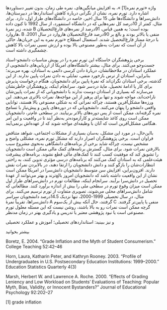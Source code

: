   واژه «تورم نمره[1] »، به افزایش میانگین‌های، نمره طی زمان، بدون تغییر دستاوردها اشاره دارد. تورم نمره، نشان از نگرانی دربارة کاهش استانداردها در دبیرستان‌ها، دانش‌سراها و دانشگاه‌ها طی 15 سال اخیر، خاصه در دانشگاه‌های طراز اول، دارد. برای مثال، کمتر از 10درصد کل نمره‌هایی که در دانشگاه استنفورد، از سال 1992 تا کنون داده شده، زیر نمرۀ B بوده است؛ به همین قیاس، 91درصد از نمره‌های فارغ‌التحصیلان هاروارد، B منفی یا بالاتر بودند و بالغ بر 90درصد فارغ‌التحصیلان هاروارد در سال 2001، با درجۀ ممتاز فارغ‌التحصیل شدند. استعمال اصطلاح «تورم نمره به این جریان‌ها، حاکی از آن است که نمرات به‌طور مصنوعی بالا بوده و ارزش نسبی نمرات بالا کاهش چشمگیری داشته است.

برخی پژوهشگران خاستگاه این تورم نمره را در پویش مناسبات دانشجو-استاد جست‌وجو می‌کنند. برای مثال، بیشتر دانشگاه‌های امریکا از ارزیابی‌های دانشجویی از عملکرد استادان در ملاحظاتشان، دربارۀ دادن کرسی دائمی به استادان، بهره می‌برند؛ بنابراین، استادان از ترس بازخورد منفی، تمایلی به دادن نمرات پایین ندارند. از این گذشته، برخی استادان نگران‌اند که نمرۀ پایین برای دانشجویان، هنگام درخواست پذیرش برای کار یا ادامۀ تحصیل، مایۀ دردسر شود. سرانجام اینکه، پژوهشگران خاطرنشان می‌سازند که بسیاری از استادان دوست ندارند با دانشجویانی که از نمرات پایین‌شان ناراحت‌اند، مواجه شوند و تنها برای پرهیز از این مواجه‌ها، نمرات بالاتری می‌دهند. این ورزه‌ها مشکل‌آفرین هستند، چراکه نمراتی که به شکلی مصنوعی بالا هستند، توانایی واقعی دانشجو را پنهان می‌کنند. دانشجویانی که در دوره‌های پایین و پیش‌نیاز با تسامح نمره گرفته‌اند، ممکن است از پس دوره‌های بالاتر برنیایند. در سطحی عام‌تر، دانشجویان ممکن است روی کاغذ شایسته‌تر و کارآزموده‌تر به‌نظر آیند تا در واقعیت و این امر هنگامی مشکل‌آفرین است که آنان با وظیفه‌ای مواجه شوند که از عهده‌اش برنمی‌آیند.

بااین‌حال، در مورد این مشکل، به‌سان بسیاری از مشکلات اجتماعی، شواهد متناقض فراوان است. برخی پژوهشگران اصرار دارند که مشکل تورم نمره، مشکلی واضح و مشخص نیست، چراکه شاید برخی از برنامه‌های دانشگاهی به‌نحوی مشروع سبب بالارفتن نمرات شود. برای مثال، گسترش برنامه‌های کمک مالی ممکن است دانشجویان را تشویق کند که موفقیت کسب کنند تا کمک‌های مالی قطع نشوند. برنامه‌های پیشرفت هیئت‌علمی که به استادان کمک می‌کنند که برنامه‌های درسی مؤثری تدوین کنند، به راحتی انتظارات‌شان را بازگو کنند و دانش دانشجویان را ارتقا دهند، در بالابردن نمرات نقش دارند. افزون‌براین، افزایش سن متوسط دانشجویان دانش‌سرا در امریکا ممکن است نشان از این واقعیت داشته باشد که دانشجویان امروز بالغ‌ترند و بهتر می‌توانند از عهدۀ تحصیل در دانش‌سرا برآیند. سرانجام اینکه، مطالعات تورم در دانش‌سراهای طراز اول ممکن است میزان وقوع تورم در سطحی ملی را بیش از اندازه برآورد کنند. مطالعاتی که شامل دانش‌سراهای محلی می‌شوند، تصویری متفاوت از تورم ترسیم می‌کنند. برای مثال، در سال تحصیلی 1999-2000، تنها نزدیک 14.5درصد دانشجویان سراسر دانش‌سراها، تقریباً نمرۀ A گرفتند، حال آنکه بیش از یک‌سوم C منفی یا پایین‌تر گرفتند. گرچه ممکن است نمرات رو به بالا باشند، روشن نیست که این مسئله معلول تورم مصنوعی است یا نبود پژوهشی معتبر یا تدریس و یادگیری بهتر در زمان مدنظر.

و نیز ببینید: استانداردهای تحصیلی؛ آموزش و عملکرد تحصیلی

بیشتر بخوانید

Boretz, E. 2004. “Grade Inflation and the Myth of Student Consumerism.” College Teaching 52:42–46

Horn, Laura, Katharin Peter, and Kathryn Rooney. 2003. “Profile of Undergraduates in U.S. Postsecondary Education Institutions: 1999–2000.” Education Statistics Quarterly 4(3)

Marsh, Herbert W. and Lawrence A. Roche. 2000. “Effects of Grading Leniency and Low Workload on Students’ Evaluations of Teaching: Popular Myth, Bias, Validity, or Innocent Bystanders?” Journal of Educational Psychology 92:202–27

 

 

 [1] grade inflation 

 

 

 